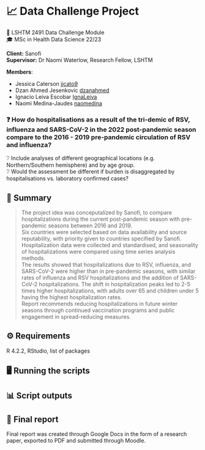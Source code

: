 # :chart_with_upwards_trend: Data Challenge Project 

:bookmark: LSHTM 2491 Data Challenge Module  
:mortar_board: MSc in Health Data Science 22/23

**Client:** Sanofi\
**Supervisor:** Dr Naomi Waterlow, Research Fellow, LSHTM

**Members**:
- Jessica Caterson [jjcato9](https://github.com/jjcato9)
- Dzan Ahmed Jesenkovic [dzanahmed](https://github.com/dzanahmed)
- Ignacio Leiva Escobar [IgnaLeiva](https://github.com/IgnaLeiva)
- Naomi Medina-Jaudes [naomedina](https://github.com/naomedina)
&nbsp;<br>
### :question: How do hospitalisations as a result of the tri-demic of RSV, influenza and SARS-CoV-2 in the 2022 post-pandemic season compare to the 2016 - 2019 pre-pandemic circulation of RSV and influenza?
:grey_question: Include analyses of different geographical locations (e.g. Northern/Southern hemisphere) and by age group.  
:grey_question: Would the assessment be different if burden is disaggregated by hospitalisations vs. laboratory confirmed cases? 

## :page_with_curl: Summary 
> The project idea was conceputalized by Sanofi, to compare hospitalizations during the current post-pandemic season with pre-pandemic seasons between 2016 and 2019.   
> Six countries were selected based on data availability and source reputability, with priority given to countries specified by Sanofi. Hospitalization data were collected and standardised, and seasonality of hospitalizations were compared using time series analysis methods.   
> The results showed that hospitalizations due to RSV, influenza, and SARS-CoV-2 were higher than in pre-pandemic seasons, with similar rates of influenza and RSV hospitalizations and the addition of SARS-CoV-2 hospitalizations. The shift in hospitalization peaks led to 2-5 times higher hospitalizations, with adults over 65 and children under 5 having the highest hospitalization rates.   
> Report recommends reducing hospitalizations in future winter seasons through continued vaccination programs and public engagement in spread-reducing measures.   

## :gear: Requirements

R 4.2.2, RStudio, list of packages

## :desktop_computer: Running the scripts

## :bar_chart: Script outputs

## :memo: Final report
Final report was created through Google Docs in the form of a research paper, exported to PDF and submitted through Moodle.
